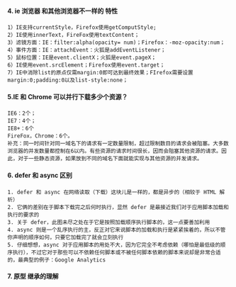 
#### 4. ie 浏览器 和其他浏览器不一样的 特性

    1）IE支持currentStyle，Firefox使用getComputStyle;
    2）IE使用innerText，FireFox使用textContent；
    3）滤镜方面：IE：filter:alpha(opacity= num)；Firefox：-moz-opacity:num；
    4）事件方面：IE：attachEvent：火狐是addEventListener；
    5）鼠标位置：IE是event.clientX；火狐是event.pageX；
    6）IE使用event.srcElement；Firefox使用event.target；
    7）IE中消除list的原点仅需margin:0即可达到最终效果；FIrefox需要设置margin:0;padding:0以及list-style:none；

#### 5.IE 和 Chrome 可以并行下载多少个资源？

    IE6：2个；
    IE7：4个；
    IE8+：6个
    FireFox，Chrome：6个。
    补充：同一时间针对同一域名下的请求有一定数量限制，超过限制数目的请求会被阻塞。大多数浏览器的并发数量都控制在6以内。有些资源的请求时间很长，因而会阻塞其他资源的请求。因此，对于一些静态资源，如果放到不同的域名下面就能实现与其他资源的并发请求。

#### 6. defer 和 async 区别

    1. defer 和 async 在网络读取（下载）这块儿是一样的，都是异步的（相较于 HTML 解析）
    2. 它俩的差别在于脚本下载完之后何时执行，显然 defer 是最接近我们对于应用脚本加载和执行的要求的
    3. 关于 defer，此图未尽之处在于它是按照加载顺序执行脚本的，这一点要善加利用
    4. async 则是一个乱序执行的主，反正对它来说脚本的加载和执行是紧紧挨着的，所以不管你声明的顺序如何，只要它加载完了就会立刻执行
    5. 仔细想想，async 对于应用脚本的用处不大，因为它完全不考虑依赖（哪怕是最低级的顺序执行），不过它对于那些可以不依赖任何脚本或不被任何脚本依赖的脚本来说却是非常合适的，最典型的例子：Google Analytics

#### 7. 原型 继承的理解
